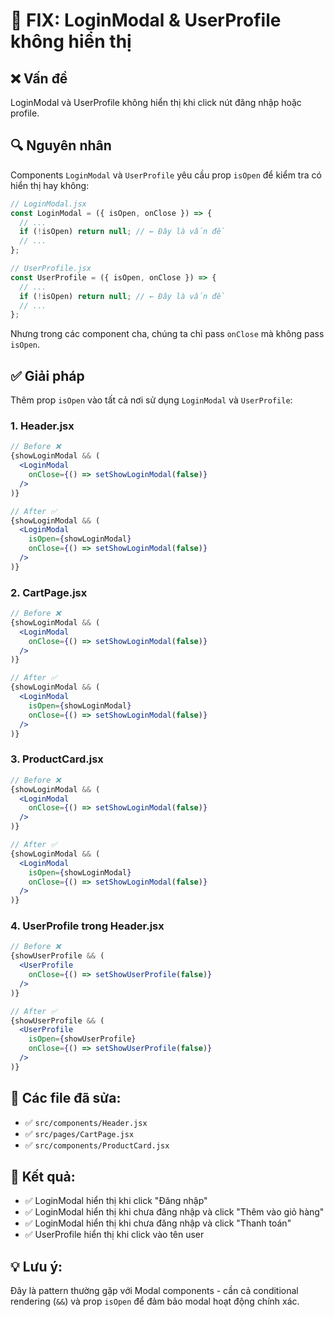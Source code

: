 # 🔧 FIX: LoginModal & UserProfile không hiển thị

## ❌ Vấn đề
LoginModal và UserProfile không hiển thị khi click nút đăng nhập hoặc profile.

## 🔍 Nguyên nhân
Components `LoginModal` và `UserProfile` yêu cầu prop `isOpen` để kiểm tra có hiển thị hay không:

```jsx
// LoginModal.jsx
const LoginModal = ({ isOpen, onClose }) => {
  // ...
  if (!isOpen) return null; // ← Đây là vấn đề
  // ...
};

// UserProfile.jsx  
const UserProfile = ({ isOpen, onClose }) => {
  // ...
  if (!isOpen) return null; // ← Đây là vấn đề
  // ...
};
```

Nhưng trong các component cha, chúng ta chỉ pass `onClose` mà không pass `isOpen`.

## ✅ Giải pháp
Thêm prop `isOpen` vào tất cả nơi sử dụng `LoginModal` và `UserProfile`:

### 1. **Header.jsx**
```jsx
// Before ❌
{showLoginModal && (
  <LoginModal
    onClose={() => setShowLoginModal(false)}
  />
)}

// After ✅
{showLoginModal && (
  <LoginModal
    isOpen={showLoginModal}
    onClose={() => setShowLoginModal(false)}
  />
)}
```

### 2. **CartPage.jsx**
```jsx
// Before ❌
{showLoginModal && (
  <LoginModal
    onClose={() => setShowLoginModal(false)}
  />
)}

// After ✅
{showLoginModal && (
  <LoginModal
    isOpen={showLoginModal}
    onClose={() => setShowLoginModal(false)}
  />
)}
```

### 3. **ProductCard.jsx**
```jsx
// Before ❌
{showLoginModal && (
  <LoginModal
    onClose={() => setShowLoginModal(false)}
  />
)}

// After ✅
{showLoginModal && (
  <LoginModal
    isOpen={showLoginModal}
    onClose={() => setShowLoginModal(false)}
  />
)}
```

### 4. **UserProfile trong Header.jsx**
```jsx
// Before ❌
{showUserProfile && (
  <UserProfile
    onClose={() => setShowUserProfile(false)}
  />
)}

// After ✅
{showUserProfile && (
  <UserProfile
    isOpen={showUserProfile}
    onClose={() => setShowUserProfile(false)}
  />
)}
```

## 📝 Các file đã sửa:
- ✅ `src/components/Header.jsx`
- ✅ `src/pages/CartPage.jsx`  
- ✅ `src/components/ProductCard.jsx`

## 🎯 Kết quả:
- ✅ LoginModal hiển thị khi click "Đăng nhập"
- ✅ LoginModal hiển thị khi chưa đăng nhập và click "Thêm vào giỏ hàng"
- ✅ LoginModal hiển thị khi chưa đăng nhập và click "Thanh toán"
- ✅ UserProfile hiển thị khi click vào tên user

## 💡 Lưu ý:
Đây là pattern thường gặp với Modal components - cần cả conditional rendering (`&&`) và prop `isOpen` để đảm bảo modal hoạt động chính xác.
